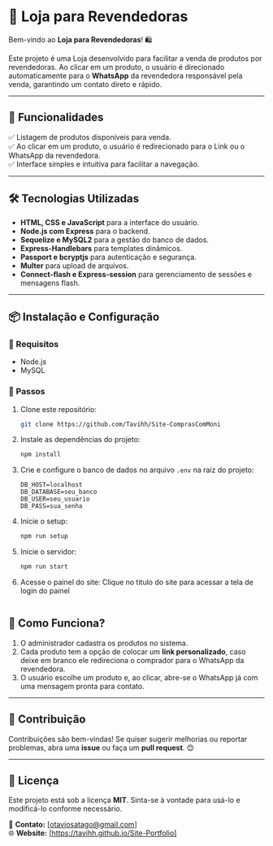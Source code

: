 # 📌 Loja para Revendedoras

Bem-vindo ao **Loja para Revendedoras**! 🛍️

Este projeto é uma Loja desenvolvido para facilitar a venda de produtos por revendedoras. Ao clicar em um produto, o usuário é direcionado automaticamente para o **WhatsApp** da revendedora responsável pela venda, garantindo um contato direto e rápido.

---

## 🚀 Funcionalidades

✅ Listagem de produtos disponíveis para venda.  
✅ Ao clicar em um produto, o usuário é redirecionado para o Link ou o WhatsApp da revendedora.  
✅ Interface simples e intuitiva para facilitar a navegação.  

---

## 🛠️ Tecnologias Utilizadas

- **HTML, CSS e JavaScript** para a interface do usuário.  
- **Node.js com Express** para o backend.  
- **Sequelize e MySQL2** para a gestão do banco de dados.  
- **Express-Handlebars** para templates dinâmicos.  
- **Passport e bcryptjs** para autenticação e segurança.  
- **Multer** para upload de arquivos.  
- **Connect-flash e Express-session** para gerenciamento de sessões e mensagens flash.  

---

## 📦 Instalação e Configuração

### 🔹 Requisitos
- Node.js  
- MySQL  

### 🔹 Passos
1. Clone este repositório:
   ```bash
   git clone https://github.com/Tavihh/Site-ComprasComMoni
   ```
2. Instale as dependências do projeto:
   ```bash
   npm install
   ```
3. Crie e configure o banco de dados no arquivo `.env` na raiz do projeto:
   ```env
   DB_HOST=localhost
   DB_DATABASE=seu_banco
   DB_USER=seu_usuario
   DB_PASS=sua_senha
   ```
4. Inicie o setup:
   ```bash
   npm run setup
   ```
5. Inicie o servidor:
   ```bash
   npm run start
   ```
6. Acesse o painel do site:
   Clique no titulo do site para acessar a tela de login do painel
   ```

## 📜 Como Funciona?
1. O administrador cadastra os produtos no sistema.  
2. Cada produto tem a opção de colocar um **link personalizado**, caso deixe em branco ele redireciona o comprador para o WhatsApp da revendedora.  
3. O usuário escolhe um produto e, ao clicar, abre-se o WhatsApp já com uma mensagem pronta para contato.  

---

## 📌 Contribuição

Contribuições são bem-vindas! Se quiser sugerir melhorias ou reportar problemas, abra uma **issue** ou faça um **pull request**. 😊

---

## 📝 Licença

Este projeto está sob a licença **MIT**. Sinta-se à vontade para usá-lo e modificá-lo conforme necessário.

📧 **Contato:** [otaviosatago@gmail.com]  
🌐 **Website:** [https://tavihh.github.io/Site-Portfolio]
